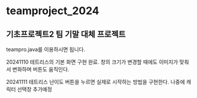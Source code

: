 # teamproject_2024
## 기초프로젝트2 팀 기말 대체 프로젝트

teampro.java를 이용하시면 됩니다.

20241110
테트리스의 기본 화면 구현 완료. 창의 크기가 변경할 때에도 이미지가 맞춰서 변화하며 버튼도 움직인다.

20241111
테트리스 난이도 버튼을 누르면 실제로 시작하는 방법을 구현한다. 나중에 캐릭터 선택창 추가예정